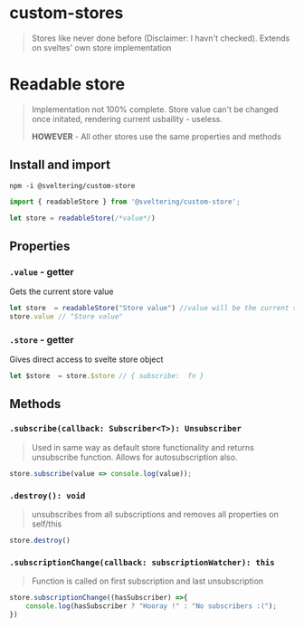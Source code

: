 # custom-stores
> Stores like never done before (Disclaimer: I havn't checked). Extends on sveltes' own store implementation


# Readable store
> Implementation not 100% complete. 
>  Store value can't be changed once initated, rendering current usbaility - useless.
> 
> **HOWEVER** - All other stores use the same properties and methods

## Install and import
```console
npm -i @sveltering/custom-store
```
```typescript
import { readableStore } from '@sveltering/custom-store';

let store = readableStore(/*value*/)
```

## Properties

### `.value` - getter
Gets the current store value
```typescript
let store  = readableStore("Store value") //value will be the current store value
store.value // "Store value"
```

### `.store` - getter
Gives direct access to svelte store object
```typescript
let $store  = store.$store // { subscribe:  fn }
```



## Methods

### `.subscribe(callback: Subscriber<T>): Unsubscriber`
>Used in same way as default store functionality and returns unsubscribe function. Allows for autosubscription also.
```typescript
store.subscribe(value => console.log(value));
```

### `.destroy(): void`
>unsubscribes from all subscriptions and removes all properties on self/this
```typescript
store.destroy()
```

### `.subscriptionChange(callback: subscriptionWatcher): this`
>Function is called on first subscription and last unsubscription
```typescript
store.subscriptionChange((hasSubscriber) =>{
    console.log(hasSubscriber ? "Hooray !" : "No subscribers :(");
})
```

